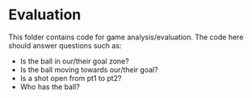 
# Evaluation

This folder contains code for game analysis/evaluation.  The code here should answer questions such as:

* Is the ball in our/their goal zone?
* Is the ball moving towards our/their goal?
* Is a shot open from pt1 to pt2?
* Who has the ball?
